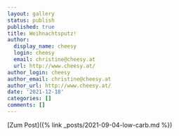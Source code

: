 ```yaml
---
layout: gallery
status: publish
published: true
title: Weihnachtsputz!
author:
  display_name: cheesy
  login: cheesy
  email: christine@cheesy.at
  url: http://www.cheesy.at/
author_login: cheesy
author_email: christine@cheesy.at
author_url: http://www.cheesy.at/
date: '2021-12-18'
categories: []
comments: []
---
```


[Zum Post]({% link _posts/2021-09-04-low-carb.md %})
